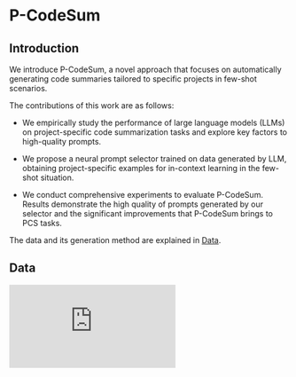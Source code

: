 # P-CodeSum

## Introduction

We introduce P-CodeSum, a novel approach that focuses on automatically generating code summaries tailored to specific projects in few-shot scenarios.

The contributions of this work are as follows:

* We empirically study the performance of large language models (LLMs) on project-specific code summarization tasks and explore key factors to high-quality prompts.

* We propose a neural prompt selector trained on data generated by LLM, obtaining project-specific examples for in-context learning in the few-shot situation.

* We conduct comprehensive experiments to evaluate P-CodeSum. Results demonstrate the high quality of prompts generated by our selector and the significant improvements that P-CodeSum brings to PCS tasks.

The data and its generation method are explained in [Data](#my-data).

## Data
[data]:#my-data
![Generate training data](https://github.com/Linshuhuai/P-CodeSum/blob/master/figures/Generating%20training%20data.pdf)